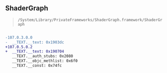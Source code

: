 ## ShaderGraph

> `/System/Library/PrivateFrameworks/ShaderGraph.framework/ShaderGraph`

```diff

-107.0.3.0.0
-  __TEXT.__text: 0x1903dc
+107.0.5.0.2
+  __TEXT.__text: 0x190704
   __TEXT.__auth_stubs: 0x2080
   __TEXT.__objc_methlist: 0x6f0
   __TEXT.__const: 0x74fc

```
